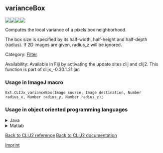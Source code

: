 ## varianceBox
<img src="images/mini_empty_logo.png"/><img src="images/mini_empty_logo.png"/><img src="images/mini_clijx_logo.png"/><img src="images/mini_empty_logo.png"/>

Computes the local variance of a pixels box neighborhood. 

The box size is specified by 
its half-width, half-height and half-depth (radius). If 2D images are given, radius_z will be ignored. 

Category: [Filter](https://clij.github.io/clij2-docs/reference__filter)

Availability: Available in Fiji by activating the update sites clij and clij2.
This function is part of clijx_-0.30.1.21.jar.

### Usage in ImageJ macro
```
Ext.CLIJx_varianceBox(Image source, Image destination, Number radius_x, Number radius_y, Number radius_z);
```


### Usage in object oriented programming languages



<details>

<summary>
Java
</summary>
<pre class="highlight">// init CLIJ and GPU
import net.haesleinhuepf.clijx.CLIJx;
import net.haesleinhuepf.clij.clearcl.ClearCLBuffer;
CLIJx clijx = CLIJx.getInstance();

// get input parameters
ClearCLBuffer source = clijx.push(sourceImagePlus);
destination = clijx.create(source);
int radius_x = 10;
int radius_y = 20;
int radius_z = 30;
</pre>

<pre class="highlight">
// Execute operation on GPU
clijx.varianceBox(source, destination, radius_x, radius_y, radius_z);
</pre>

<pre class="highlight">
// show result
destinationImagePlus = clijx.pull(destination);
destinationImagePlus.show();

// cleanup memory on GPU
clijx.release(source);
clijx.release(destination);
</pre>

</details>



<details>

<summary>
Matlab
</summary>
<pre class="highlight">% init CLIJ and GPU
clijx = init_clatlabx();

% get input parameters
source = clijx.pushMat(source_matrix);
destination = clijx.create(source);
radius_x = 10;
radius_y = 20;
radius_z = 30;
</pre>

<pre class="highlight">
% Execute operation on GPU
clijx.varianceBox(source, destination, radius_x, radius_y, radius_z);
</pre>

<pre class="highlight">
% show result
destination = clijx.pullMat(destination)

% cleanup memory on GPU
clijx.release(source);
clijx.release(destination);
</pre>

</details>



[Back to CLIJ2 reference](https://clij.github.io/clij2-docs/reference)
[Back to CLIJ2 documentation](https://clij.github.io/clij2-docs)

[Imprint](https://clij.github.io/imprint)
